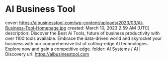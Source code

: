 # AI Business Tool

cover: https://aibusinesstool.com/wp-content/uploads/2023/03/Ai-Business-Tool-Homepage.jpg
created: March 10, 2023 2:59 AM (UTC)
description: Discover the Best Ai Tools, future of business productivity with over 1100 tools available. Embrace the data-driven world and skyrocket your business with our comprehensive list of cutting-edge AI technologies. Explore now and gain a competitive edge.
folder: AI Systems / AI | Discovery
url: https://aibusinesstool.com